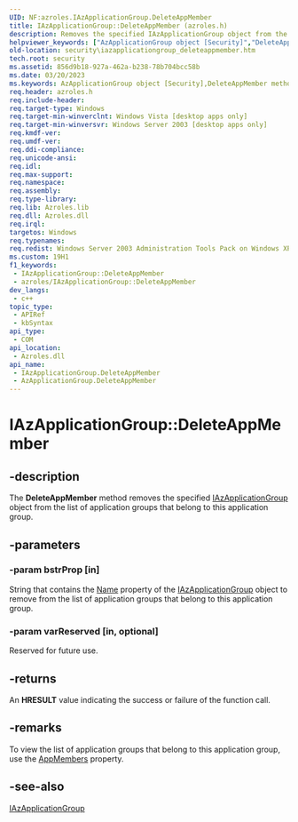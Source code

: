 ```yaml
---
UID: NF:azroles.IAzApplicationGroup.DeleteAppMember
title: IAzApplicationGroup::DeleteAppMember (azroles.h)
description: Removes the specified IAzApplicationGroup object from the list of application groups that belong to this application group.
helpviewer_keywords: ["AzApplicationGroup object [Security]","DeleteAppMember method","DeleteAppMember","DeleteAppMember method [Security]","DeleteAppMember method [Security]","AzApplicationGroup object","DeleteAppMember method [Security]","IAzApplicationGroup interface","IAzApplicationGroup interface [Security]","DeleteAppMember method","IAzApplicationGroup.DeleteAppMember","IAzApplicationGroup::DeleteAppMember","azroles/IAzApplicationGroup::DeleteAppMember","security.iazapplicationgroup_deleteappmember"]
old-location: security\iazapplicationgroup_deleteappmember.htm
tech.root: security
ms.assetid: 856d9b18-927a-462a-b238-78b704bcc58b
ms.date: 03/20/2023
ms.keywords: AzApplicationGroup object [Security],DeleteAppMember method, DeleteAppMember, DeleteAppMember method [Security], DeleteAppMember method [Security],AzApplicationGroup object, DeleteAppMember method [Security],IAzApplicationGroup interface, IAzApplicationGroup interface [Security],DeleteAppMember method, IAzApplicationGroup.DeleteAppMember, IAzApplicationGroup::DeleteAppMember, azroles/IAzApplicationGroup::DeleteAppMember, security.iazapplicationgroup_deleteappmember
req.header: azroles.h
req.include-header: 
req.target-type: Windows
req.target-min-winverclnt: Windows Vista [desktop apps only]
req.target-min-winversvr: Windows Server 2003 [desktop apps only]
req.kmdf-ver: 
req.umdf-ver: 
req.ddi-compliance: 
req.unicode-ansi: 
req.idl: 
req.max-support: 
req.namespace: 
req.assembly: 
req.type-library: 
req.lib: Azroles.lib
req.dll: Azroles.dll
req.irql: 
targetos: Windows
req.typenames: 
req.redist: Windows Server 2003 Administration Tools Pack on Windows XP
ms.custom: 19H1
f1_keywords:
 - IAzApplicationGroup::DeleteAppMember
 - azroles/IAzApplicationGroup::DeleteAppMember
dev_langs:
 - c++
topic_type:
 - APIRef
 - kbSyntax
api_type:
 - COM
api_location:
 - Azroles.dll
api_name:
 - IAzApplicationGroup.DeleteAppMember
 - AzApplicationGroup.DeleteAppMember
---
```


# IAzApplicationGroup::DeleteAppMember

## -description

The **DeleteAppMember** method removes the specified [IAzApplicationGroup](nn-azroles-iazapplicationgroup.md) object from the list of application groups that belong to this application group.

## -parameters

### -param bstrProp [in]

String that contains the [Name](nf-azroles-iazapplicationgroup-get_name.md) property of the [IAzApplicationGroup](nn-azroles-iazapplicationgroup.md) object to remove from the list of  application groups that belong to this application group.

### -param varReserved [in, optional]

Reserved for future use.

## -returns

An **HRESULT** value indicating the success or failure of the function call.

## -remarks

To view the list of application groups that belong to this application group, use the [AppMembers](nf-azroles-iazapplicationgroup-get_appmembers.md) property.

## -see-also

[IAzApplicationGroup](nn-azroles-iazapplicationgroup.md)
